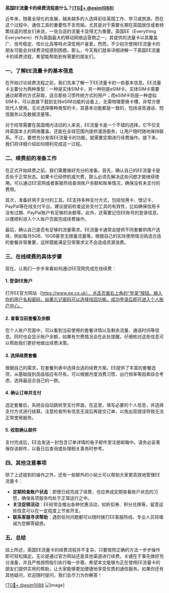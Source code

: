 **英国EE流量卡的续费流程是什么？[[TG💪+ @esim1088](https://t.me/s/esim1088)]**

近年来，随着全球化的发展，越来越多的人选择前往英国工作、学习或旅游。而在这个过程中，通信工具的重要性不言而喻。尤其是对于需要长期在英国居住或者频繁往返的朋友们来说，一张合适的流量卡显得尤为重要。英国EE（Everything Everywhere）作为英国最大的移动网络运营商之一，其提供的流量卡以其覆盖广、信号稳定、性价比高等特点深受用户喜爱。然而，不少初次使用EE流量卡的朋友可能会对续费流程感到困惑。那么，今天我们就来详细讲解一下英国EE流量卡的续费流程，希望能帮助到有需要的朋友们。

### 一、了解EE流量卡的基本信息

在开始讨论续费流程之前，我们先来了解一下EE流量卡的一些基本信息。EE流量卡主要分为两种类型：一种是实体SIM卡，另一种则是eSIM卡。实体SIM卡需要通过邮寄的方式获取，适合那些习惯传统方式的用户；而eSIM卡则是一种虚拟SIM卡，可以直接下载到支持eSIM功能的设备上，无需物理更换卡槽，非常方便现代人使用。无论选择哪种类型的卡，其基本功能都是一致的，包括语音通话、短信服务以及数据流量等。

对于经常需要在英国境内活动的人来说，EE流量卡是一个不错的选择。它不仅支持英国本土的网络覆盖，还能在全球范围内提供漫游服务，让用户随时随地保持联系。不过，要想充分发挥EE流量卡的功能，就需要定期进行续费操作。接下来，我们将详细介绍如何顺利完成这一过程。

### 二、续费前的准备工作

在正式开始续费之前，我们需要做好充分的准备。首先，确认自己的EE流量卡是否处于正常状态。如果卡已经停机或欠费，那么必须先解决这些问题才能继续使用。可以通过EE官网或者客服热线查询账户余额和账单情况，确保没有未支付的费用。

其次，准备好用于支付的工具。EE支持多种支付方式，包括信用卡、借记卡、PayPal等在线支付平台。建议提前检查这些支付工具的有效性，比如确保信用卡没有过期、PayPal账户有足够的余额等。此外，还需要记住EE账号的登录信息，以便顺利进入个人账户页面完成续费操作。

最后，确认自己是否有足够的流量需求。EE流量卡通常会提供不同套餐供用户选择，例如每月5GB、10GB甚至无限量流量等。根据自己的实际使用情况挑选合适的套餐非常重要，这样既能满足日常需求又不会造成资源浪费。

### 三、在线续费的具体步骤

现在，让我们一步步来看如何通过EE官网完成在线续费：

#### 1. 登录EE账户

打开EE官方网站（https://www.ee.co.uk），点击页面右上角的“登录”按钮。输入你的用户名和密码，如果忘记密码可以选择找回功能。成功登录后即可进入个人账户中心。

#### 2. 查看当前套餐及余额

在个人账户页面中，可以看到当前使用的套餐详情以及剩余流量、通话时间等信息。同时也会显示账户余额，如果有欠费情况会在此处提醒。仔细核对这些信息可以帮助我们更好地做出续费决策。

#### 3. 选择续费套餐

根据自己的需求，在套餐列表中选择合适的续费方案。EE提供了丰富的套餐选项，从基础版到高级版应有尽有。可以根据月度消费习惯、出行频率等因素综合考虑，选择最适合自己的一款。

#### 4. 确认订单并支付

选定套餐后，系统会自动跳转至支付界面。在这里，填写必要的个人信息，并选择支付方式进行结算。注意检查所有信息无误后再提交订单，以免出现错误导致无法正常使用服务。

#### 5. 收取确认邮件

支付完成后，EE会发送一封包含订单详情的电子邮件至注册邮箱中。请务必妥善保存该邮件，以备日后查询或处理相关事务时参考。

### 四、其他注意事项

除了上述提到的操作之外，还有一些额外的小贴士可以帮助大家更高效地管理EE流量卡：

- **定期检查账户状态**：即使已经完成了续费，也应养成定期查看账户状态的习惯，确保各项服务均处于正常运行之中。
- **关注促销活动**：EE经常会推出各种优惠活动，如折扣券、积分兑换等，留意这些信息可以在一定程度上节省开支。
- **联系客服寻求帮助**：遇到任何问题都可以随时拨打EE客服热线，专业人员将竭诚为您解答疑惑。

### 五、总结

综上所述，英国EE流量卡的续费流程并不复杂，只要按照正确的方法一步步操作即可轻松搞定。无论是通过官方网站还是其他渠道进行续费，关键在于事先做好充分准备，并且严格按照指引执行每一步骤。希望本文能够为正在使用EE流量卡的朋友们提供实用的帮助，让大家能够更加便捷地享受优质的通信服务。如果你还有其他疑问，欢迎随时提问，我们会尽力为你解答！

[[TG💪+ @esim1088](https://t.me/s/esim1088) ![Image](https://i.postimg.cc/4NQfJmqS/Snipaste-2025-05-13-00-14-12.png)]